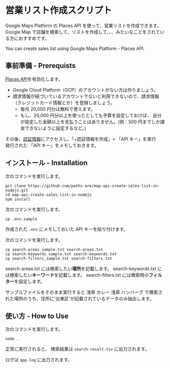 # 営業リスト作成スクリプト

Google Maps Platform の Places API を使って、営業リストを作成できます。
Google Map で店舗を検索して、リストを作成して、、、みたいなことをされている方におすすめです。

You can create sales list using Google Maps Platform - Places API.

## 事前準備 - Prerequists

[Places API](https://console.cloud.google.com/apis/library/places-backend.googleapis.com)を有効化します。

- Google Cloud Platform（GCP）のアカウントがない方は作りましょう。
- 請求情報が紐づいているアカウントでないと利用できないので、請求情報（クレジットカード情報とか）を登録しましょう。
  - 毎月 20,000 円分は無料で使えます。
  - もし、20,000 円分以上を使ったとしても予算を設定しておけば、
    自分が設定した金額以上を支払うことはありません。(例：500 円までしか課金できないように設定するなど。)

その後、[認証情報](https://console.cloud.google.com/apis/credentials)にアクセスし、「+認証情報を作成」> 「API キー」を実行  
発行された 「API キー」をメモしておきます。

<!-- Enable [Places API](https://console.cloud.google.com/apis/library/places-backend.googleapis.com) -->

## インストール - Installation

次のコマンドを実行します。

```shell
git clone https://github.com/paths-are/map-api-create-sales-list-in-nodejs.git
cd map-api-create-sales-list-in-nodejs
npm install
```

次のコマンドを実行します。

```shell
cp .env.sample
```

作成された `.env` にメモしておいた API キーを貼り付けます。

次のコマンドを実行します。

```shell
cp search-areas_sample.txt search-areas.txt
cp search-keywords_sample.txt search-keywords.txt
cp search-filters_sample.txt search-filters.txt
```

search-areas.txt には検索したい**場所**を記載します。
search-keywords.txt には検索したい**キーワード**を記載します。
search-filters.txt には検索時の**フィルター**を設定します。

サンプルファイルをそのまま実行すると
浅草 カレー
浅草 ハンバーグ
で検索された場所のうち、住所に'台東区'が記載されているデータのみ抽出します。

<!-- ```shell
touch searchTexts.txt
``` -->

<!-- 下記の内容を「searchTexts.txt」に貼り付けます。
東京と大阪と名古屋でカレー屋さんを検索する場合の例です。

```
東京　カレー
大阪　カレー
名古屋　カレー
``` -->

## 使い方 - How to Use

次のコマンドを実行します。

```
node .
```

正常に実行されると、
検索結果は
`search-result.tsv`
に出力されます。

ログは
`app.log`
に出力されます。
